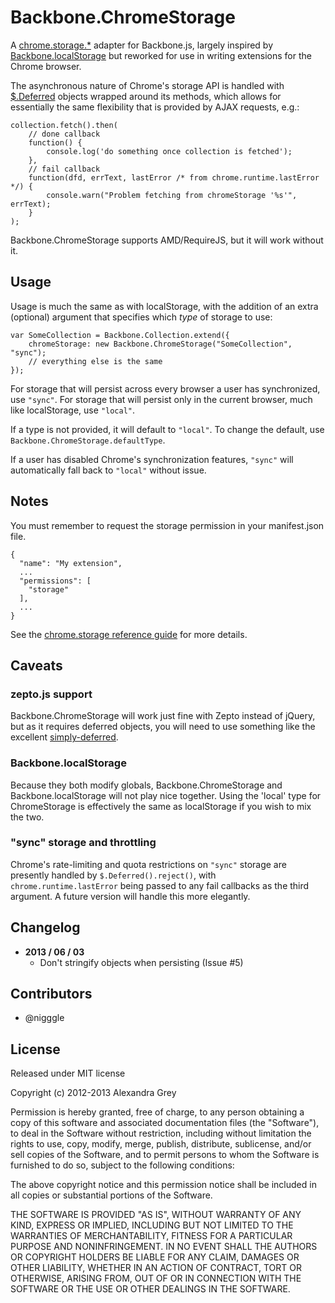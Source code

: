 # Backbone.ChromeStorage

A [chrome.storage.*][cs] adapter for Backbone.js, largely inspired by [Backbone.localStorage][bbls] but reworked for use in writing extensions for the Chrome browser.

The asynchronous nature of Chrome's storage API is handled with [$.Deferred][dfd] objects wrapped around its methods, which allows for essentially the same flexibility that is provided by AJAX requests, e.g.:

    collection.fetch().then(
        // done callback
        function() {
            console.log('do something once collection is fetched');
        },
        // fail callback
        function(dfd, errText, lastError /* from chrome.runtime.lastError */) {
            console.warn("Problem fetching from chromeStorage '%s'", errText);
        }
    );


Backbone.ChromeStorage supports AMD/RequireJS, but it will work without it.

## Usage
Usage is much the same as with localStorage, with the addition of
an extra (optional) argument that specifies which _type_ of storage to use:

    var SomeCollection = Backbone.Collection.extend({
        chromeStorage: new Backbone.ChromeStorage("SomeCollection", "sync");
        // everything else is the same
    });

For storage that will persist across every browser a user has synchronized, use `"sync"`. For storage that will persist only in the current browser, much like localStorage, use `"local"`.

If a type is not provided, it will default to `"local"`. To change the default, use `Backbone.ChromeStorage.defaultType`.

If a user has disabled Chrome's synchronization features, `"sync"` will automatically fall back to `"local"` without issue.

## Notes

You must remember to request the storage permission in your manifest.json file.

    {
      "name": "My extension",
      ...
      "permissions": [
        "storage"
      ],
      ...
    }

See the [chrome.storage reference guide][chromestoragereference] for more details.

## Caveats

### zepto.js support

Backbone.ChromeStorage will work just fine with Zepto instead of jQuery, but as it requires deferred objects, you will need to use something like the excellent [simply-deferred].

### Backbone.localStorage

Because they both modify globals, Backbone.ChromeStorage and Backbone.localStorage will not play nice together. Using the 'local' type for ChromeStorage is effectively the same as localStorage if you wish to mix the two.

### "sync" storage and throttling
Chrome's rate-limiting and quota restrictions on `"sync"` storage are presently handled by `$.Deferred().reject()`, with `chrome.runtime.lastError` being passed to any fail callbacks as the third argument. A future version will handle this more elegantly.

## Changelog
* **2013 / 06 / 03**
    - Don't stringify objects when persisting (Issue #5)

## Contributors
* @nigggle


## License
Released under MIT license

Copyright (c) 2012-2013 Alexandra Grey

Permission is hereby granted, free of charge, to any person obtaining a copy of this software and associated documentation files (the "Software"), to deal in the Software without restriction, including without limitation the rights to use, copy, modify, merge, publish, distribute, sublicense, and/or sell copies of the Software, and to permit persons to whom the Software is furnished to do so, subject to the following conditions:

The above copyright notice and this permission notice shall be included in all copies or substantial portions of the Software.

THE SOFTWARE IS PROVIDED "AS IS", WITHOUT WARRANTY OF ANY KIND, EXPRESS OR IMPLIED, INCLUDING BUT NOT LIMITED TO THE WARRANTIES OF MERCHANTABILITY, FITNESS FOR A PARTICULAR PURPOSE AND NONINFRINGEMENT. IN NO EVENT SHALL THE AUTHORS OR COPYRIGHT HOLDERS BE LIABLE FOR ANY CLAIM, DAMAGES OR OTHER LIABILITY, WHETHER IN AN ACTION OF CONTRACT, TORT OR OTHERWISE, ARISING FROM, OUT OF OR IN CONNECTION WITH THE SOFTWARE OR THE USE OR OTHER DEALINGS IN THE SOFTWARE.

[cs]: https://developer.chrome.com/extensions/storage.html "chrome.storage documentation"
[dfd]: http://api.jquery.com/category/deferred-object/ "$.Deferred documentation"
[bbls]: https://github.com/jeromegn/Backbone.localStorage
[simply-deferred]: https://github.com/sudhirj/simply-deferred "Simply Deferred"
[chromestoragereference]: https://developer.chrome.com/apps/storage.html
